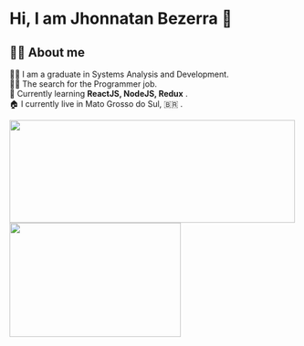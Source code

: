 # Hi, I am Jhonnatan Bezerra 👋
## 👨‍💻 About me
👨‍🎓 I am a graduate in Systems Analysis and Development.<br>
🕵️‍♂️ The search for the Programmer job.<br>
🧠 Currently learning **ReactJS, NodeJS, Redux** . <br>
🏠 I currently live in Mato Grosso do Sul, 🇧🇷 .<br>

<div style="display: flex,  ">
 
  <img  height="180cm" width="500cm" src="https://github-readme-stats.vercel.app/api?username=jhonnatanBezerra&show_icons=true&hide=contribs&theme=tokyonight&include_all_commits=true" />

  <img   height="200cm" width="300cm" src="https://github-readme-stats.vercel.app/api/top-langs/?username=jhonnatanBezerra&layout=compact&langs_count=16&theme=tokyonight " />
   
</div>

